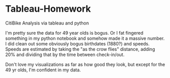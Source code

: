 # Tableau-Homework
 CitiBike Analysis via tableau and python

I'm pretty sure the data for 49 year olds is bogus.  Or I fat fingered something in my python notebook and somehow made it a massive number.  
I did clean out some obviously bogus birthdates (1880?) and speeds.  
Speeds are estimated by taking the "as the crow flies" distance, adding 20% and dividing that by the time between check-in/out.

Don't love my visualizations as far as how good they look, but except for the 49 yr olds, I'm confident in my data.
